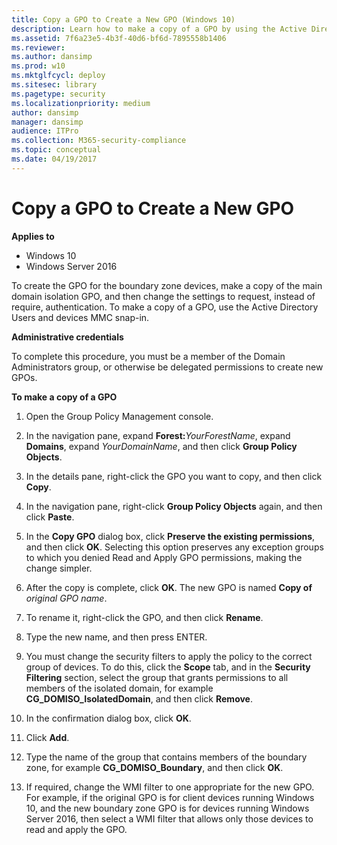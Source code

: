 ```yaml
---
title: Copy a GPO to Create a New GPO (Windows 10)
description: Learn how to make a copy of a GPO by using the Active Directory Users and devices MMC snap-in to create a GPO for boundary zone devices.
ms.assetid: 7f6a23e5-4b3f-40d6-bf6d-7895558b1406
ms.reviewer: 
ms.author: dansimp
ms.prod: w10
ms.mktglfcycl: deploy
ms.sitesec: library
ms.pagetype: security
ms.localizationpriority: medium
author: dansimp
manager: dansimp
audience: ITPro
ms.collection: M365-security-compliance
ms.topic: conceptual
ms.date: 04/19/2017
---
```


# Copy a GPO to Create a New GPO

**Applies to**
-   Windows 10
-   Windows Server 2016

To create the GPO for the boundary zone devices, make a copy of the main domain isolation GPO, and then change the settings to request, instead of require, authentication. To make a copy of a GPO, use the Active Directory Users and devices MMC snap-in.

**Administrative credentials**

To complete this procedure, you must be a member of the Domain Administrators group, or otherwise be delegated permissions to create new GPOs.

**To make a copy of a GPO**

1. Open the Group Policy Management console.

2. In the navigation pane, expand **Forest:**<em>YourForestName</em>, expand **Domains**, expand *YourDomainName*, and then click **Group Policy Objects**.

3. In the details pane, right-click the GPO you want to copy, and then click **Copy**.

4. In the navigation pane, right-click **Group Policy Objects** again, and then click **Paste**.

5. In the **Copy GPO** dialog box, click **Preserve the existing permissions**, and then click **OK**. Selecting this option preserves any exception groups to which you denied Read and Apply GPO permissions, making the change simpler.

6. After the copy is complete, click **OK**. The new GPO is named **Copy of** *original GPO name*.

7. To rename it, right-click the GPO, and then click **Rename**.

8. Type the new name, and then press ENTER.

9. You must change the security filters to apply the policy to the correct group of devices. To do this, click the **Scope** tab, and in the **Security Filtering** section, select the group that grants permissions to all members of the isolated domain, for example **CG\_DOMISO\_IsolatedDomain**, and then click **Remove**.

10. In the confirmation dialog box, click **OK**.

11. Click **Add**.

12. Type the name of the group that contains members of the boundary zone, for example **CG\_DOMISO\_Boundary**, and then click **OK**.

13. If required, change the WMI filter to one appropriate for the new GPO. For example, if the original GPO is for client devices running Windows 10, and the new boundary zone GPO is for devices running Windows Server 2016, then select a WMI filter that allows only those devices to read and apply the GPO.
